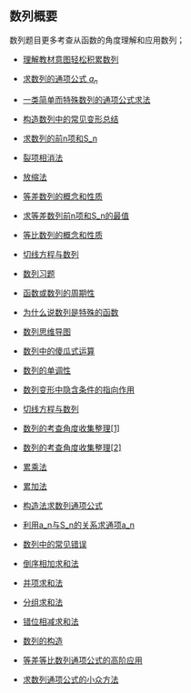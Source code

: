 ## 数列概要

数列题目更多考查从函数的角度理解和应用数列；

*    <a  class="wh"  href=" http://www.cnblogs.com/wanghai0666/p/6268370.html "  target="_blank" >理解教材意图轻松积累数列 </a>  

*    <a  class="wh"  href=" https://www.cnblogs.com/wanghai0666/p/9428910.html  "  target="_blank" >求数列的通项公式 $a_n$ </a>

* <a  href="https://www.cnblogs.com/wanghai0666/p/12932762.html"  target="_blank">一类简单而特殊数列的通项公式求法</a> 
  
*   <a  class="wh"  href=" https://www.cnblogs.com/wanghai0666/p/10182054.html  "  target="_blank" >构造数列中的常见变形总结</a>
*  <a  class="wh"  href=" https://www.cnblogs.com/wanghai0666/p/9428928.html "  target="_blank" >求数列的前n项和S_n </a>
*   <a  class="wh"  href=" https://www.cnblogs.com/wanghai0666/p/9524701.html "  target="_blank" >裂项相消法  </a>  
*    <a  class="wh"  href=" https://www.cnblogs.com/wanghai0666/p/5867164.html "  target="_blank" >放缩法   </a>   
*    <a  class="wh"  href=" https://www.cnblogs.com/wanghai0666/p/10193879.html  "  target="_blank" >等差数列的概念和性质</a>   
*    <a  class="wh"  href=" https://www.cnblogs.com/wanghai0666/p/8329377.html  "  target="_blank" >求等差数列前n项和S_n的最值 </a>   
*    <a  class="wh"  href="https://www.cnblogs.com/wanghai0666/p/10212401.html "  target="_blank" >等比数列的概念和性质</a>   
*    <a  class="wh"  href=" https://www.cnblogs.com/wanghai0666/p/7874937.html   "  target="_blank" >切线方程与数列  </a>   
*    <a  class="wh"  href="http://www.cnblogs.com/wanghai0666/p/6259985.html  "  target="_blank" >数列习题</a>
*    <a  class="wh"  href=" http://www.cnblogs.com/wanghai0666/p/6762835.html  "  target="_blank" >函数或数列的周期性 </a>  
*    <a  class="wh"  href=" https://www.cnblogs.com/wanghai0666/p/8408629.html  "  target="_blank" >为什么说数列是特殊的函数 </a>   
*    <a  href=" https://www.cnblogs.com/wanghai0666/p/11229508.html    "  target="_blank">数列思维导图</a>   
*   <a  href="https://www.cnblogs.com/wanghai0666/p/10699699.html "  target="_blank">数列中的傻瓜式运算</a>   
*   <a  href="https://www.cnblogs.com/wanghai0666/p/10696741.html "  target="_blank">数列的单调性</a>   
*   <a  href="https://www.cnblogs.com/wanghai0666/p/10685235.html "  target="_blank">数列变形中隐含条件的指向作用</a>  
*    <a  class="wh"  href=" https://www.cnblogs.com/wanghai0666/p/7874937.html  "  target="_blank" >切线方程与数列</a>  
*   <a  class="wh"  href=" https://www.cnblogs.com/wanghai0666/p/8747634.html  "  target="_blank" >数列的考查角度收集整理[1] </a>  
*    <a  class="wh"  href=" https://www.cnblogs.com/wanghai0666/p/8874548.html  "  target="_blank" >数列的考查角度收集整理[2] </a>  
*   <a href="https://www.cnblogs.com/wanghai0666/p/10604115.html "  target="_blank">累乘法</a>  
*    <a href="https://www.cnblogs.com/wanghai0666/p/10604109.html "  target="_blank">累加法</a>  
*    <a href="https://www.cnblogs.com/wanghai0666/p/10604133.html "  target="_blank">构造法求数列通项公式</a>  
*    <a href="https://www.cnblogs.com/wanghai0666/p/10604125.html "  target="_blank">利用a_n与S_n的关系求通项a_n</a>  
*   <a href="https://www.cnblogs.com/wanghai0666/p/10550707.html "  target="_blank">数列中的常见错误</a>  
*   <a  href="https://www.cnblogs.com/wanghai0666/p/12352964.html"  target="_blank">倒序相加求和法</a>  
*   <a  href="https://www.cnblogs.com/wanghai0666/p/12350014.html"  target="_blank">并项求和法</a>  
*   <a  href="https://www.cnblogs.com/wanghai0666/p/12350177.html"  target="_blank">分组求和法</a>
*   <a  href="https://www.cnblogs.com/wanghai0666/p/12350590.html"  target="_blank">错位相减求和法</a>
*   <a  href="https://www.cnblogs.com/wanghai0666/p/12349651.html"  target="_blank">数列的构造</a>  
*  <a  href="https://www.cnblogs.com/wanghai0666/p/12358514.html"  target="_blank">等差等比数列通项公式的高阶应用</a> 
*  <a  href="https://www.cnblogs.com/wanghai0666/p/12570404.html"  target="_blank">求数列通项公式的小众方法</a> 



